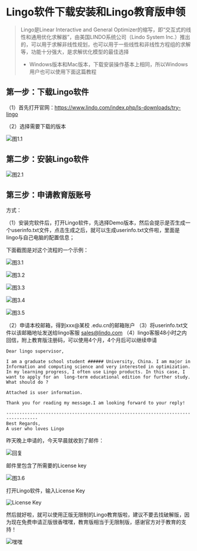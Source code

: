 # Lingo软件下载安装和Lingo教育版申领

> Lingo是Linear Interactive and General Optimizer的缩写，即“交互式的线性和通用优化求解器”，由美国LINDO系统公司（Lindo System Inc.）推出的，可以用于求解非线性规划，也可以用于一些线性和非线性方程组的求解等，功能十分强大，是求解优化模型的最佳选择
>
> * Windows版本和Mac版本，下载安装操作基本上相同，所以Windows用户也可以使用下面这篇教程

## 第一步：下载Lingo软件

（1）首先打开官网：https://www.lindo.com/index.php/ls-downloads/try-lingo

（2）选择需要下载的版本

![图1.1](https://gitee.com/wugenqiang/images/raw/master/02/image-20210410084542546.png)

## 第二步：安装Lingo软件

![图2.1](https://gitee.com/wugenqiang/images/raw/master/02/image-20210410084601936.png)

## 第三步：申请教育版账号

方式：

（1）安装完软件后，打开Lingo软件，先选择Demo版本，然后会提示是否生成一个userinfo.txt文件，点击生成之后，就可以生成userinfo.txt文件啦，里面是lingo与自己电脑的配置信息；

下面截图是对这个流程的一个示例：

![图3.1](https://gitee.com/wugenqiang/images/raw/master/02/image-20210410084619638.png)



![图3.2](https://gitee.com/wugenqiang/images/raw/master/02/image-20210410084633147.png)



![图3.3](https://gitee.com/wugenqiang/images/raw/master/02/image-20210410084646499.png)



![图3.4](https://gitee.com/wugenqiang/images/raw/master/02/image-20210410084705534.png)



![图3.5](https://gitee.com/wugenqiang/images/raw/master/02/image-20210410002727308.png)

（2）申请本校邮箱，得到xxx@某校 .edu.cn的邮箱账户
（3）将userinfo.txt文件以该邮箱地址发送给lingo客服 sales@lindo.com
（4）lingo客服48小时之内回信，附上教育版注册码，可以使用4个月，4个月后可以继续申请

```
Dear lingo supervisor,

I am a graduate school student ###### University, China. I am major in Information and computing science and very interested in optimization. In my learning progress, I often use Lingo products. In this case, I want to apply for an  long-term educational edition for further study. What should do ?

Attached is user information.

Thank you for reading my message.I am looking forward to your reply!

----------------------------------------------------------------------------------
Best Regards,
A user who loves Lingo
```

昨天晚上申请的，今天早晨就收到了邮件：

![回复](https://gitee.com/wugenqiang/images/raw/master/02/image-20210410081725717.png)

邮件里包含了所需要的License key

![图3.6](https://gitee.com/wugenqiang/images/raw/master/02/image-20210410081833159.png)

打开Lingo软件，输入License Key

![License Key](https://gitee.com/wugenqiang/images/raw/master/02/image-20210410081950192.png)

然后就好啦，就可以使用正版无限制的Lingo教育版啦，建议不要去找破解版，因为现在免费申请正版很香嘿嘿，教育版相当于无限制版，感谢官方对于教育的支持！

![嘿嘿](https://gitee.com/wugenqiang/images/raw/master/02/image-20210410083042396.png)

